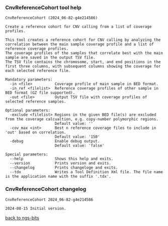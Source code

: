 ### CnvReferenceCohort tool help
	CnvReferenceCohort (2024_06-82-g4e214586)
	
	Create a reference cohort for CNV calling from a list of coverage profiles.
	
	This tool creates a reference cohort for CNV calling by analyzing the correlation between the main sample coverage profile and a list of reference coverage profiles.
	The coverage profiles of the samples that correlate best with the main sample are saved in the output TSV file.
	The TSV file contains the chromosome, start, and end positions in the first three columns, with subsequent columns showing the coverage for each selected reference file.
	
	Mandatory parameters:
	  -in <file>          Coverage profile of main sample in BED format.
	  -in_ref <filelist>  Reference coverage profiles of other sample in BED format (GZ file supported).
	  -out <file>         Output TSV file with coverage profiles of selected reference samples.
	
	Optional parameters:
	  -exclude <filelist> Regions in the given BED file(s) are excluded from the coverage calcualtion, e.g. copy-number polymorphic regions.
	                      Default value: ''
	  -cov_max <int>      Best n reference coverage files to include in 'out' based on correlation.
	                      Default value: '150'
	  -debug              Enable debug output.
	                      Default value: 'false'
	
	Special parameters:
	  --help              Shows this help and exits.
	  --version           Prints version and exits.
	  --changelog         Prints changeloge and exits.
	  --tdx               Writes a Tool Definition Xml file. The file name is the application name with the suffix '.tdx'.
	
### CnvReferenceCohort changelog
	CnvReferenceCohort 2024_06-82-g4e214586
	
	2024-08-15 Initial version.
[back to ngs-bits](https://github.com/imgag/ngs-bits)